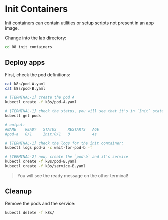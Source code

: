 # Init Containers

Init containers can contain utilities or setup scripts not present in an app image.

Change into the lab directory:

```bash
cd 08_init_containers
```

## Deploy apps

First, check the pod definitions:

```bash
cat k8s/pod-A.yaml
cat k8s/pod-B.yaml
```

```bash
# [TERMINAL-1] create the pod A
kubectl create -f k8s/pod-A.yaml

# [TERMINAL-1] check the status, you will see that it's in `Init` state:
kubectl get pods

# output:
#NAME    READY   STATUS     RESTARTS   AGE
#pod-a   0/1     Init:0/1   0          4s

# [TERMINAL-1] check the logs for the init container:
kubectl logs pod-a -c wait-for-pod-b -f

# [TERMINAL-2] now, create the `pod-b` and it's service
kubectl create -f k8s/pod-B.yaml
kubectl create -f k8s/service-B.yaml
```

> You will see the ready message on the other terminal!

## Cleanup

Remove the pods and the service:

```bash
kubectl delete -f k8s/
```
